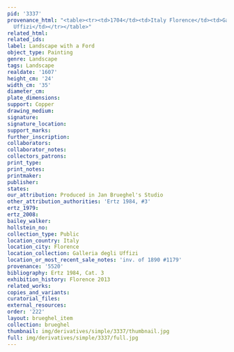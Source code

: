 ```yaml
---
pid: '3337'
provenance_html: "<table><tr><td>1704</td><td>Italy Florence</td><td>Galleria degli
  Uffizi</td></tr></table>"
related_html: 
related_ids: 
label: Landscape with a Ford
object_type: Painting
genre: Landscape
tags: Landscape
realdate: '1607'
height_cm: '24'
width_cm: '35'
diameter_cm: 
plate_dimensions: 
support: Copper
drawing_medium: 
signature: 
signature_location: 
support_marks: 
further_inscription: 
collaborators: 
collaborator_notes: 
collectors_patrons: 
print_type: 
print_notes: 
printmaker: 
publisher: 
states: 
our_attribution: Produced in Jan Brueghel's Studio
other_attribution_authorities: 'Ertz 1984, #3'
ertz_1979: 
ertz_2008: 
bailey_walker: 
hollstein_no: 
collection_type: Public
location_country: Italy
location_city: Florence
location_collection: Galleria degli Uffizi
location_or_most_recent_sale_notes: 'inv. of 1890 #1179'
provenance: '5520'
bibliography: Ertz 1984, Cat. 3
exhibition_history: Florence 2013
related_works: 
copies_and_variants: 
curatorial_files: 
external_resources: 
order: '222'
layout: brueghel_item
collection: brueghel
thumbnail: img/derivatives/simple/3337/thumbnail.jpg
full: img/derivatives/simple/3337/full.jpg
---
```

